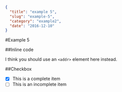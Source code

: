 ```json
{
  "title": "example 5",
  "slug": "example-5",
  "category": "example2",
  "date": "2016-12-10"
}
```

#Example 5

##Inline code

I think you should use an
`<addr>` element here instead.

##Checkbox
- [x] This is a complete item
- [ ] This is an incomplete item